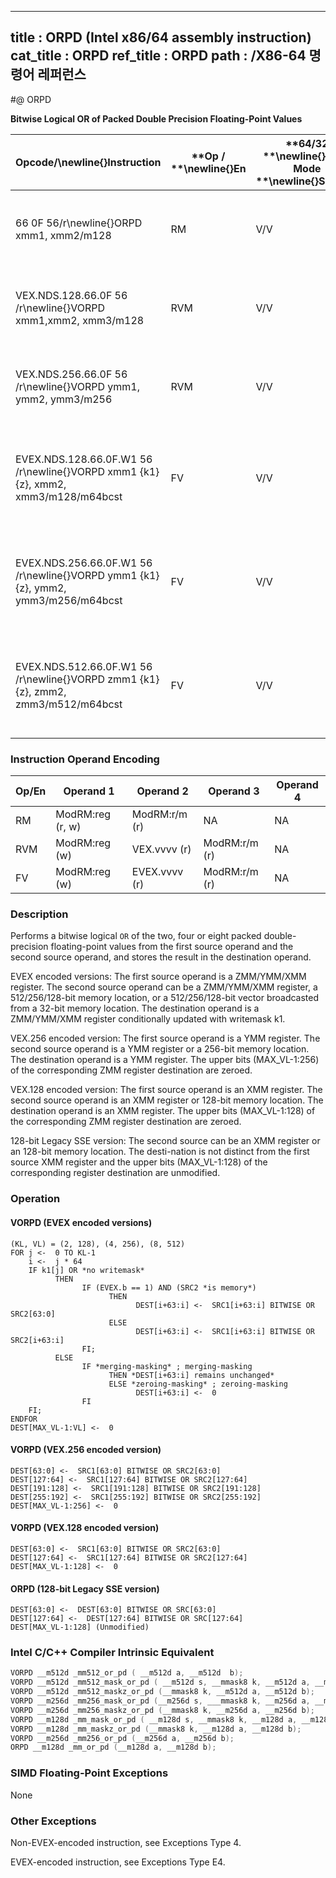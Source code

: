 ----------------------------
title : ORPD (Intel x86/64 assembly instruction)
cat_title : ORPD
ref_title : ORPD
path : /X86-64 명령어 레퍼런스
----------------------------
#@ ORPD

**Bitwise Logical OR of Packed Double Precision Floating-Point Values**

|**Opcode/**\newline{}**Instruction**|**Op / **\newline{}**En**|**64/32 **\newline{}**bit Mode **\newline{}**Support**|**CPUID **\newline{}**Feature **\newline{}**Flag**|**Description**|
|------------------------------------|-------------------------|------------------------------------------------------|--------------------------------------------------|---------------|
|66 0F 56/r\newline{}ORPD xmm1, xmm2/m128|RM|V/V|SSE2|Return the bitwise logical OR of packed double-precision floating-point values in xmm1 and xmm2/mem. |
|VEX.NDS.128.66.0F 56 /r\newline{}VORPD xmm1,xmm2, xmm3/m128|RVM|V/V|AVX|Return the bitwise logical OR of packed double-precision floating-point values in xmm2 and xmm3/mem.|
|VEX.NDS.256.66.0F 56 /r\newline{}VORPD ymm1, ymm2, ymm3/m256|RVM|V/V|AVX|Return the bitwise logical OR of packed double-precision floating-point values in ymm2 and ymm3/mem.|
|EVEX.NDS.128.66.0F.W1 56 /r\newline{}VORPD xmm1 {k1}{z}, xmm2, xmm3/m128/m64bcst|FV|V/V|AVX512VL\newline{}AVX512DQ|Return the bitwise logical OR of packed double-precision floating-point values in xmm2 and xmm3/m128/m64bcst subject to writemask k1.|
|EVEX.NDS.256.66.0F.W1 56 /r\newline{}VORPD ymm1 {k1}{z}, ymm2, ymm3/m256/m64bcst|FV|V/V|AVX512VL\newline{}AVX512DQ|Return the bitwise logical OR of packed double-precision floating-point values in ymm2 and ymm3/m256/m64bcst subject to writemask k1.|
|EVEX.NDS.512.66.0F.W1 56 /r\newline{}VORPD zmm1 {k1}{z}, zmm2, zmm3/m512/m64bcst|FV|V/V|AVX512DQ|Return the bitwise logical OR of packed double-precision floating-point values in zmm2 and zmm3/m512/m64bcst subject to writemask k1.|
### Instruction Operand Encoding


|Op/En|Operand 1|Operand 2|Operand 3|Operand 4|
|-----|---------|---------|---------|---------|
|RM|ModRM:reg (r, w)|ModRM:r/m (r)|NA|NA|
|RVM|ModRM:reg (w)|VEX.vvvv (r)|ModRM:r/m (r)|NA|
|FV|ModRM:reg (w)|EVEX.vvvv (r)|ModRM:r/m (r)|NA|
### Description


Performs a bitwise logical `OR` of the two, four or eight packed double-precision floating-point values from the first source operand and the second source operand, and stores the result in the destination operand.

EVEX encoded versions: The first source operand is a ZMM/YMM/XMM register. The second source operand can be a ZMM/YMM/XMM register, a 512/256/128-bit memory location, or a 512/256/128-bit vector broadcasted from a 32-bit memory location. The destination operand is a ZMM/YMM/XMM register conditionally updated with writemask k1.

VEX.256 encoded version: The first source operand is a YMM register. The second source operand is a YMM register or a 256-bit memory location. The destination operand is a YMM register. The upper bits (MAX_VL-1:256) of the corresponding ZMM register destination are zeroed.

VEX.128 encoded version: The first source operand is an XMM register. The second source operand is an XMM register or 128-bit memory location. The destination operand is an XMM register. The upper bits (MAX_VL-1:128) of the corresponding ZMM register destination are zeroed.

128-bit Legacy SSE version: The second source can be an XMM register or an 128-bit memory location. The desti-nation is not distinct from the first source XMM register and the upper bits (MAX_VL-1:128) of the corresponding register destination are unmodified.


### Operation
#### VORPD (EVEX encoded versions)
```info-verb
(KL, VL) = (2, 128), (4, 256), (8, 512)
FOR j <-  0 TO KL-1
    i <-  j * 64
    IF k1[j] OR *no writemask*
          THEN 
                IF (EVEX.b == 1) AND (SRC2 *is memory*)
                      THEN
                            DEST[i+63:i] <-  SRC1[i+63:i] BITWISE OR SRC2[63:0]
                      ELSE 
                            DEST[i+63:i] <-  SRC1[i+63:i] BITWISE OR SRC2[i+63:i]
                FI;
          ELSE 
                IF *merging-masking* ; merging-masking
                      THEN *DEST[i+63:i] remains unchanged*
                      ELSE *zeroing-masking* ; zeroing-masking
                            DEST[i+63:i] <-  0
                FI
    FI;
ENDFOR
DEST[MAX_VL-1:VL] <-  0
```
#### VORPD (VEX.256 encoded version)
```info-verb
DEST[63:0] <-  SRC1[63:0] BITWISE OR SRC2[63:0]
DEST[127:64] <-  SRC1[127:64] BITWISE OR SRC2[127:64]
DEST[191:128] <-  SRC1[191:128] BITWISE OR SRC2[191:128]
DEST[255:192] <-  SRC1[255:192] BITWISE OR SRC2[255:192]
DEST[MAX_VL-1:256] <-  0
```
#### VORPD (VEX.128 encoded version)
```info-verb
DEST[63:0] <-  SRC1[63:0] BITWISE OR SRC2[63:0]
DEST[127:64] <-  SRC1[127:64] BITWISE OR SRC2[127:64]
DEST[MAX_VL-1:128] <-  0
```
#### ORPD (128-bit Legacy SSE version)
```info-verb
DEST[63:0] <-  DEST[63:0] BITWISE OR SRC[63:0]
DEST[127:64] <-  DEST[127:64] BITWISE OR SRC[127:64]
DEST[MAX_VL-1:128] (Unmodified)
```

### Intel C/C++ Compiler Intrinsic Equivalent

```cpp
VORPD __m512d _mm512_or_pd ( __m512d a, __m512d  b);
VORPD __m512d _mm512_mask_or_pd ( __m512d s, __mmask8 k, __m512d a, __m512d b);
VORPD __m512d _mm512_maskz_or_pd (__mmask8 k, __m512d a, __m512d b);
VORPD __m256d _mm256_mask_or_pd (__m256d s, ___mmask8 k, __m256d a, __m256d b);
VORPD __m256d _mm256_maskz_or_pd (__mmask8 k, __m256d a, __m256d b);
VORPD __m128d _mm_mask_or_pd ( __m128d s, __mmask8 k, __m128d a, __m128d b);
VORPD __m128d _mm_maskz_or_pd (__mmask8 k, __m128d a, __m128d b);
VORPD __m256d _mm256_or_pd (__m256d a, __m256d b);
ORPD __m128d _mm_or_pd (__m128d a, __m128d b);
```
### SIMD Floating-Point Exceptions


None

### Other Exceptions


Non-EVEX-encoded instruction, see Exceptions Type 4.

EVEX-encoded instruction, see Exceptions Type E4.

